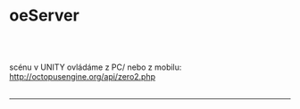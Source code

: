<h1>oeServer</h1><br />
<br />

scénu v UNITY ovládáme z PC/ nebo z mobilu:<br />
http://octopusengine.org/api/zero2.php<br />
<br />
<hr />
